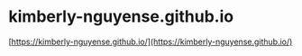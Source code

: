 # kimberly-nguyense.github.io

[https://kimberly-nguyense.github.io/](https://kimberly-nguyense.github.io/)
